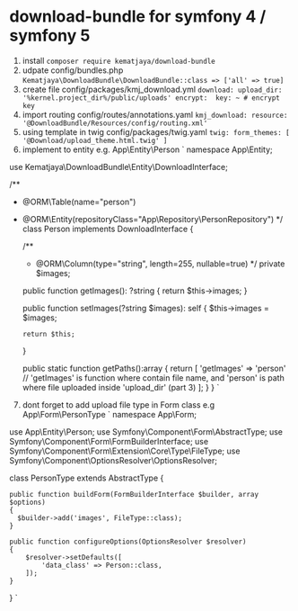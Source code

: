 # download-bundle for symfony 4 / symfony 5
1. install 
   `
   composer require kematjaya/download-bundle
   `
2. udpate config/bundles.php
   `
   Kematjaya\DownloadBundle\DownloadBundle::class => ['all' => true]
   `
3. create file config/packages/kmj_download.yml
   `
   download:
    upload_dir: '%kernel.project_dir%/public/uploads'
    encrypt: 
        key: ~ # encrypt key
   `
4. import routing config/routes/annotations.yaml
  `
  kmj_download:
    resource: '@DownloadBundle/Resources/config/routing.xml'
  `
5. using template in twig config/packages/twig.yaml
  `
  twig:
    form_themes: [
      '@Download/upload_theme.html.twig'
    ]
  `
6. implement to entity e.g. App\Entity\Person
  `
  namespace App\Entity;
  
  use Kematjaya\DownloadBundle\Entity\DownloadInterface;
  
  /**
  * @ORM\Table(name="person")
  * @ORM\Entity(repositoryClass="App\Repository\PersonRepository")
  */
  class Person implements DownloadInterface
  {
  
    /**
     * @ORM\Column(type="string", length=255, nullable=true)
     */
    private $images;
    
    public function getImages(): ?string
    {
        return $this->images;
    }

    public function setImages(?string $images): self
    {
        $this->images = $images;

        return $this;
    }
    
    public static function getPaths():array
    {
        return [
            'getImages' => 'person'  
            // 'getImages' is function where contain file name, and 'person' is path where file uploaded inside 'upload_dir' (part 3)
        ];
    }
  }
  `
7. dont forget to add upload file type in Form class e.g App\Form\PersonType
  `
  namespace App\Form;
  
  use App\Entity\Person;
  use Symfony\Component\Form\AbstractType;
  use Symfony\Component\Form\FormBuilderInterface;
  use Symfony\Component\Form\Extension\Core\Type\FileType;
  use Symfony\Component\OptionsResolver\OptionsResolver;
  
  class PersonType extends AbstractType
  {
    
    public function buildForm(FormBuilderInterface $builder, array $options)
    {
      $builder->add('images', FileType::class);
    }
    
    public function configureOptions(OptionsResolver $resolver)
    {
        $resolver->setDefaults([
            'data_class' => Person::class,
        ]);
    }
  }
  `

